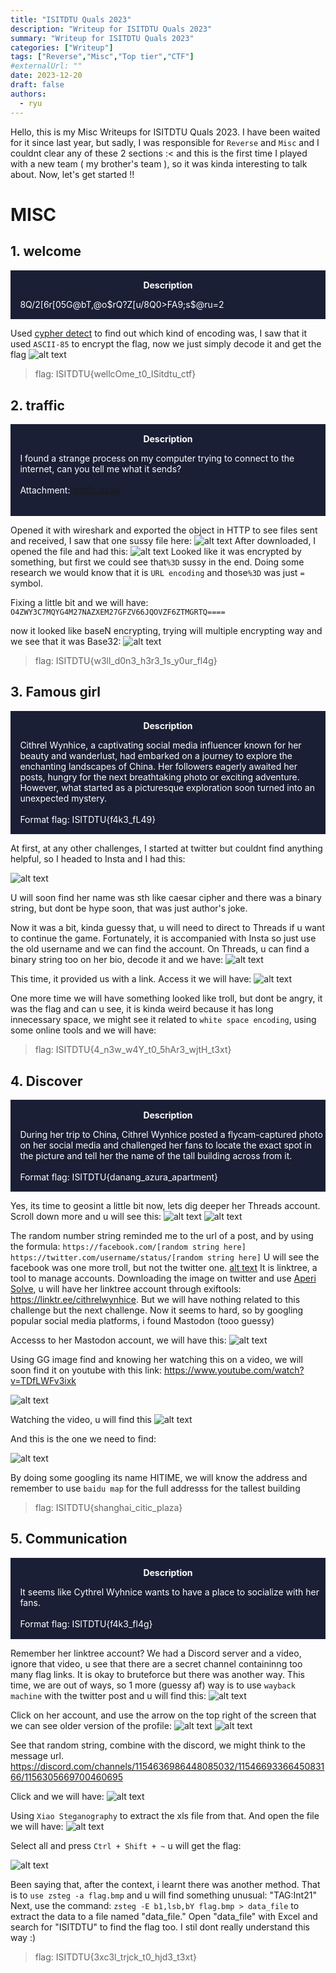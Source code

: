```yaml
---
title: "ISITDTU Quals 2023"
description: "Writeup for ISITDTU Quals 2023"
summary: "Writeup for ISITDTU Quals 2023"
categories: ["Writeup"]
tags: ["Reverse","Misc","Top tier","CTF"]
#externalUrl: ""
date: 2023-12-20
draft: false
authors:
  - ryu
---
```



Hello, this is my Misc Writeups for ISITDTU Quals 2023. I have been waited for it since last year, but sadly, I was responsible for `Reverse` and `Misc` and I couldnt clear any of these 2 sections :< and this is the first time I played with a new team ( my brother's team ), so it was kinda interesting to talk about. Now, let's get started !!

# MISC
## 1. welcome
<div class="warning" style="padding:0.1em; background-color:#1A1F35;">
    <span>
        <p style="margin-top:1em; text-align:center;">
            <b><span style="color:#FFFFFF !important;"> Description</span></b>
        </p>
        <p style="margin-left:1em; color:#FFFFFF;">
8Q/2[6r[05G@bT,@o$rQ?Z[u/8Q0>FA9;s$@ru=2
<br>
            
</div>    
    
Used [cypher detect](https://www.dcode.fr/cipher-identifier) to find out which kind of encoding was, I saw that it used `ASCII-85` to encrypt the flag, now we just simply decode it and get the flag
![alt text](image.png)
>flag: ISITDTU{wellcOme_t0_ISitdtu_ctf}
    
    
## 2. traffic

<div class="warning" style="padding:0.1em; background-color:#1A1F35;">
    <span>
        <p style="margin-top:1em; text-align:center;">
            <b><span style="color:#FFFFFF !important;"> Description</span></b>
        </p>
        <p style="margin-left:1em; color:#FFFFFF;">
I found a strange process on my computer trying to connect to the internet, can you tell me what it sends?
<br>
            <br>
Attachment: <a href="https://ctf.isitdtu.com/files/30c43f36255ce01b017d0670fb5bcf17/traffic.pcap?token=eyJ1c2VyX2lkIjoxMzAwLCJ0ZWFtX2lkIjo4NzksImZpbGVfaWQiOjI0fQ.ZS9FwA.kvYHcUGJxMpfc-iqQkPPXdH3cNY">traffic.pcap</a><br><br>
</div>    

Opened it with wireshark and exported the object in HTTP to see files sent and received, I saw that one sussy file here:
![alt text](image-1.png)
After downloaded, I opened the file and had this:
![alt text](image-2.png)
Looked like it was encrypted by something, but first we could see that`%3D` sussy in the end. Doing some research we would know that it is `URL encoding` and those`%3D` was just `=` symbol.
    
Fixing a little bit and we will have:
    ```O4ZWY3C7MQYG4M27NAZXEM27GFZV66JQOVZF6ZTMGRTQ====```
    
 now it looked like baseN encrypting, trying will multiple encrypting way and we see that it was Base32:
![alt text](image-3.png)
    
>flag: ISITDTU{w3ll_d0n3_h3r3_1s_y0ur_fl4g}

## 3. Famous girl

<div class="warning" style="padding:0.1em; background-color:#1A1F35;">
    <span>
        <p style="margin-top:1em; text-align:center;">
            <b><span style="color:#FFFFFF !important;"> Description</span></b>
        </p>
        <p style="margin-left:1em; color:#FFFFFF;">
            Cithrel Wynhice, a captivating social media influencer known for her beauty and wanderlust, had embarked on a journey to explore the enchanting landscapes of China. Her followers eagerly awaited her posts, hungry for the next breathtaking photo or exciting adventure. However, what started as a picturesque exploration soon turned into an unexpected mystery.
<br>
            <br>
Format flag: ISITDTU{f4k3_fL49}<br>
</div>     
    
At first, at any other challenges, I started at twitter but couldnt find anything helpful, so I headed to Insta and I had this:
    
![alt text](image-4.png)

U will soon find her name was sth like caesar cipher and there was a binary string, but dont be hype soon, that was just author's joke.

Now it was a bit, kinda guessy that, u will need to direct to Threads if u want to continue the game. Fortunately, it is accompanied with Insta so just use the old username and we can find the account. On Threads, u can find a binary string too on her bio, decode it and we have:
![alt text](image-5.png)

This time, it provided us with a link. Access it we will have:
![alt text](image-6.png)

One more time we will have something looked like troll, but dont be angry, it was the flag and can u see, it is kinda weird because it has long innecessary space, we might see it related to ```white space encoding```, using some online tools and we will have: 

> flag: ISITDTU{4_n3w_w4Y_t0_5hAr3_wjtH_t3xt}

    
 ## 4. Discover

<div class="warning" style="padding:0.1em; background-color:#1A1F35;">
    <span>
        <p style="margin-top:1em; text-align:center;">
            <b><span style="color:#FFFFFF !important;"> Description</span></b>
        </p>
        <p style="margin-left:1em; color:#FFFFFF;">
            During her trip to China, Cithrel Wynhice posted a flycam-captured photo on her social media and challenged her fans to locate the exact spot in the picture and tell her the name of the tall building across from it.
<br>
            <br>
Format flag: ISITDTU{danang_azura_apartment}<br>
</div>          
    
    
Yes, its time to geosint a little bit now, lets dig deeper her Threads account. Scroll down more and u will see this:
![alt text](image-7.png)
![alt text](image-8.png)

The random number string reminded me to the url of a post, and by using the formula: 
```https://facebook.com/[random string here]```
```https://twitter.com/username/status/[random string here]```
U will see the facebook was one more troll, but not the twitter one.
[alt text](image-10.png)
It is linktree, a tool to manage accounts. Downloading the image on twitter and use [Aperi Solve](https://www.aperisolve.fr/), u will have her linktree account through exiftools: https://linktr.ee/cithrelwynhice. But we will have nothing related to this challenge but the next challenge. Now it seems to hard, so by googling popular social media platforms, i found Mastodon (tooo guessy)

Accesss to her Mastodon account, we will have this:
![alt text](image-9.png)

Using GG image find and knowing her watching this on a video, we will soon find it on youtube with this link:
 https://www.youtube.com/watch?v=TDfLWFv3ixk

![alt text](image-12.png)

Watching the video, u will find this
![alt text](image-13.png)

And this is the one we need to find:

![alt text](image-14.png)

By doing some googling its name HITIME, we will know the address and remember to use ```baidu map``` for the full addresss for the tallest building
> flag: ISITDTU{shanghai_citic_plaza}

## 5. Communication

<div class="warning" style="padding:0.1em; background-color:#1A1F35;">
    <span>
        <p style="margin-top:1em; text-align:center;">
            <b><span style="color:#FFFFFF !important;"> Description</span></b>
        </p>
        <p style="margin-left:1em; color:#FFFFFF;">
            It seems like Cythrel Wyhnice wants to have a place to socialize with her fans.
<br>
            <br>
Format flag: ISITDTU{f4k3_fl4g}<br>
</div>   

Remember her linktree account? We had a Discord server and a video, ignore that video, u see that there are a secret channel containinng too many flag links. It is okay to bruteforce but there was another way. This time, we are out of ways, so 1 more (guessy af) way is to use ```wayback machine``` with the twitter post and u will find this: ![alt text](image-15.png)

Click on her account, and use the arrow on the top right of the screen that we can see older version of the profile: 
![alt text](image-17.png)
![alt text](image-16.png)

See that random string, combine with the discord, we might think to the message url. 
https://discord.com/channels/1154636986448085032/1154669336645083166/1156305669700460695

Click and we will have:
![alt text](image-18.png)

Using ```Xiao Steganography``` to extract the xls file from that. And open the file we will have:
![alt text](image-19.png)

Select all and press ```Ctrl + Shift + ~``` u will get the flag:

![alt text](image-20.png)

Been saying that, after the context, i learnt there was another method. That is to ```use zsteg -a flag.bmp``` and u will find something unusual: "TAG:Int21" Next, use the command: ```zsteg -E b1,lsb,bY flag.bmp > data_file``` to extract the data to a file named "data_file." Open "data_file" with Excel and search for "ISITDTU" to find the flag too. I stil dont really understand this way :)

> flag: ISITDTU{3xc3l_trjck_t0_hjd3_t3xt}